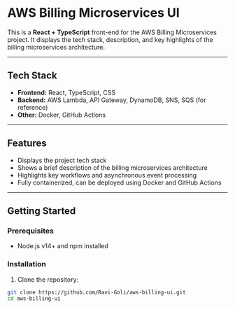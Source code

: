 # AWS Billing Microservices UI

This is a **React + TypeScript** front-end for the AWS Billing Microservices project. It displays the tech stack, description, and key highlights of the billing microservices architecture.

---

## Tech Stack

- **Frontend:** React, TypeScript, CSS
- **Backend:** AWS Lambda, API Gateway, DynamoDB, SNS, SQS (for reference)
- **Other:** Docker, GitHub Actions

---

## Features

- Displays the project tech stack
- Shows a brief description of the billing microservices architecture
- Highlights key workflows and asynchronous event processing
- Fully containerized, can be deployed using Docker and GitHub Actions

---

## Getting Started

### Prerequisites

- Node.js v14+ and npm installed

### Installation

1. Clone the repository:

```bash
git clone https://github.com/Ravi-Goli/aws-billing-ui.git
cd aws-billing-ui
